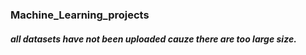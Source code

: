 ### Machine_Learning_projects
##### all datasets have not been uploaded cauze there are too large size.
